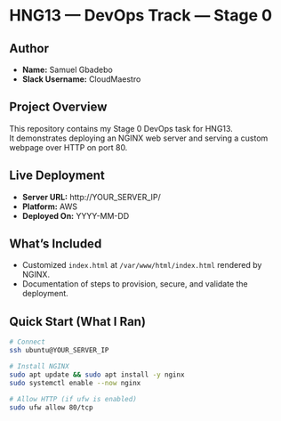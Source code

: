 # HNG13 — DevOps Track — Stage 0

## Author
- **Name:** Samuel Gbadebo
- **Slack Username:** CloudMaestro

## Project Overview
This repository contains my Stage 0 DevOps task for HNG13.  
It demonstrates deploying an NGINX web server and serving a custom webpage over HTTP on port 80.

## Live Deployment
- **Server URL:** http://YOUR_SERVER_IP/
- **Platform:** AWS
- **Deployed On:** YYYY-MM-DD

## What’s Included
- Customized `index.html` at `/var/www/html/index.html` rendered by NGINX.
- Documentation of steps to provision, secure, and validate the deployment.

## Quick Start (What I Ran)
```bash
# Connect
ssh ubuntu@YOUR_SERVER_IP

# Install NGINX
sudo apt update && sudo apt install -y nginx
sudo systemctl enable --now nginx

# Allow HTTP (if ufw is enabled)
sudo ufw allow 80/tcp

